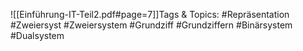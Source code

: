 
![[Einführung-IT-Teil2.pdf#page=7]]Tags & Topics:
   #Repräsentation
   #Zweiersyst
   #Zweiersystem
   #Grundziff
   #Grundziffern
   #Binärsystem
   #Dualsystem